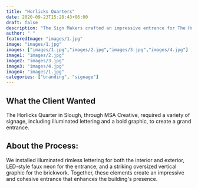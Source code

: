 ```yaml
---
title: "Horlicks Quarters"
date: 2020-09-23T15:28:43+06:00
draft: false
description: "The Sign Makers crafted an impressive entrance for The Horlicks Quarter in Slough with illuminated rimless lettering, LED-style faux neon, and a bold oversized graphic. A striking combination that elevates the building's presence inside and out"
author: " "
featuredImage: "images/1.jpg"
image: "images/1.jpg"
images: ["images/1.jpg","images/2.jpg","images/3.jpg","images/4.jpg"]
image1: "images/2.jpg"
image2: "images/3.jpg"
image3: "images/4.jpg"
image4: "images/1.jpg"
categories: ["branding", "signage"]
---
```


## What the Client Wanted
The Horlicks Quarter in Slough, through MSA Creative, required a variety of signage, including illuminated lettering and a bold graphic, to create a grand entrance.


## About the Process:
We installed illuminated rimless lettering for both the interior and exterior, LED-style faux neon for the entrance, and a striking oversized vertical graphic for the brickwork. Together, these elements create an impressive and cohesive entrance that enhances the building's presence.
